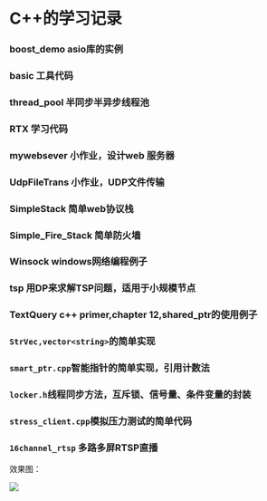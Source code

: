 C++的学习记录
==============

### boost_demo asio库的实例

### basic  工具代码

### thread_pool 半同步半异步线程池

### RTX 学习代码

### mywebsever 小作业，设计web 服务器

### UdpFileTrans 小作业，UDP文件传输

### SimpleStack 简单web协议栈

### Simple_Fire_Stack 简单防火墙

### Winsock windows网络编程例子

### tsp 用DP来求解TSP问题，适用于小规模节点

### TextQuery c++ primer,chapter 12,shared_ptr的使用例子

### `StrVec,vector<string>`的简单实现

### `smart_ptr.cpp`智能指针的简单实现，引用计数法

### `locker.h`线程同步方法，互斥锁、信号量、条件变量的封装

### `stress_client.cpp`模拟压力测试的简单代码

### `16channel_rtsp` 多路多屏RTSP直播

效果图：

![](http://7xsvsk.com1.z0.glb.clouddn.com/16%E8%B7%AF%E7%9B%B4%E6%92%AD%E6%95%88%E6%9E%9C%E5%9B%BE.jpg?imageMogr2/thumbnail/!25p)
